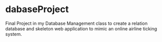 # dabaseProject
Final Project in my Database Management class to create a relation database and skeleton web application to mimic an online airline ticking system.
